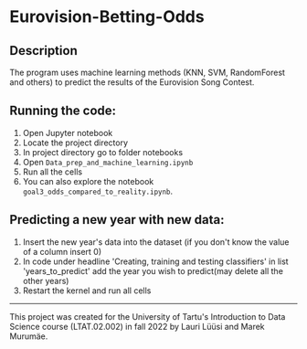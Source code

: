 # Eurovision-Betting-Odds

## Description
The program uses machine learning methods (KNN, SVM, RandomForest and others) to predict the results of the Eurovision Song Contest. 

## Running the code:
1. Open Jupyter notebook
2. Locate the project directory
3. In project directory go to folder notebooks
4. Open `Data_prep_and_machine_learning.ipynb`
5. Run all the cells
6. You can also explore the notebook `goal3_odds_compared_to_reality.ipynb`.

## Predicting a new year with new data:
1. Insert the new year's data into the dataset (if you don't know the value of a column insert 0)
2. In code under headline 'Creating, training and testing classifiers' in list 'years_to_predict' add the year you wish to predict(may delete all the other years)
3. Restart the kernel and run all cells

---

This project was created for the University of Tartu's Introduction to Data Science course (LTAT.02.002) in fall 2022 by Lauri Lüüsi and Marek Murumäe.